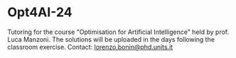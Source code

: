 # Opt4AI-24
Tutoring for the course "Optimisation for Artificial Intelligence" held by prof. Luca Manzoni.
The solutions will be uploaded in the days following the classroom exercise.
Contact: lorenzo.bonin@phd.units.it
